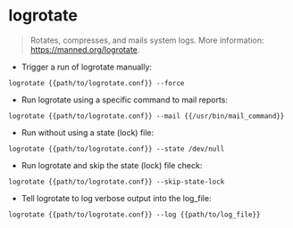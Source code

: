 # logrotate

> Rotates, compresses, and mails system logs.
> More information: <https://manned.org/logrotate>.

- Trigger a run of logrotate manually:

`logrotate {{path/to/logrotate.conf}} --force`

- Run logrotate using a specific command to mail reports:

`logrotate {{path/to/logrotate.conf}} --mail {{/usr/bin/mail_command}}`

- Run without using a state (lock) file:

`logrotate {{path/to/logrotate.conf}} --state /dev/null`

- Run logrotate and skip the state (lock) file check:

`logrotate {{path/to/logrotate.conf}} --skip-state-lock`

- Tell logrotate to log verbose output into the log_file:

`logrotate {{path/to/logrotate.conf}} --log {{path/to/log_file}}`
